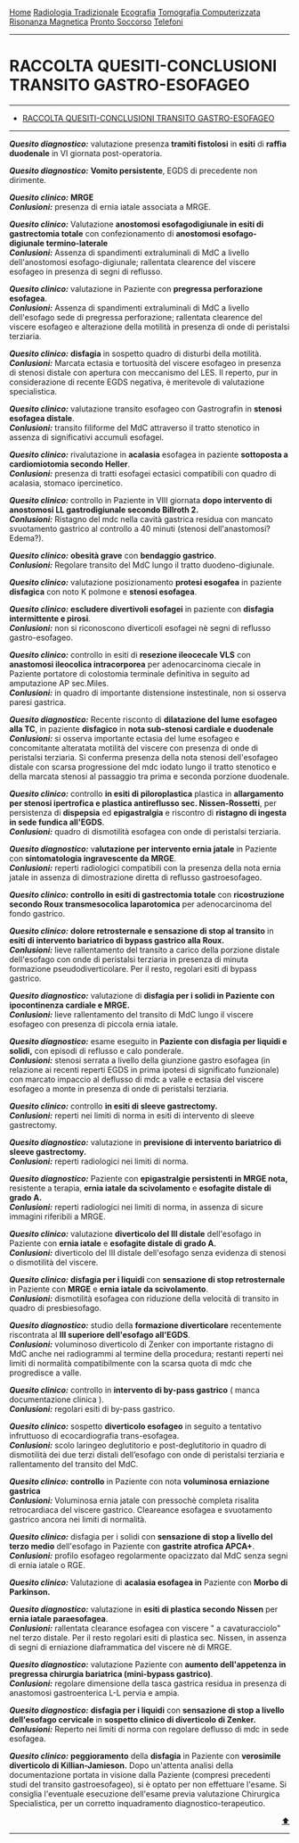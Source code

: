 <div class="topnav">
  <a href="https://sl-rad.github.io/SL-Rad-Vademecum">Home</a>
  <a href="https://sl-rad.github.io/SL-Rad-Vademecum/radiologia_tradizionale.html">Radiologia Tradizionale</a>
  <a href="https://sl-rad.github.io/SL-Rad-Vademecum/ecografia.html">Ecografia</a>
  <a href="https://sl-rad.github.io/SL-Rad-Vademecum/tomografia_computerizzata.html">Tomografia Computerizzata</a>
  <a href="https://sl-rad.github.io/SL-Rad-Vademecum/risonanza_magnetica.html">Risonanza Magnetica</a>
  <a href="https://sl-rad.github.io/SL-Rad-Vademecum/pronto_soccorso.html">Pronto Soccorso</a>
  <a href="https://sl-rad.github.io/SL-Rad-Vademecum/contatti.html">Telefoni</a>
</div>

- - -

# RACCOLTA QUESITI-CONCLUSIONI TRANSITO GASTRO-ESOFAGEO

- - -

- [RACCOLTA QUESITI-CONCLUSIONI TRANSITO GASTRO-ESOFAGEO](#raccolta-quesiti-conclusioni-transito-gastro-esofageo)

- - -

***Quesito diagnostico:*** valutazione presenza **tramiti fistolosi** in **esiti** di **raffia duodenale** in VI giornata post-operatoria.

***Quesito diagnostico:*** **Vomito persistente**, EGDS di precedente non dirimente.

***Quesito clinico:*** **MRGE**
<br>
***Conlusioni:*** presenza di ernia iatale associata a MRGE.

***Quesito clinico:*** Valutazione **anostomosi esofagodigiunale in esiti di gastrectomia totale** con confezionamento di **anostomosi esofago-digiunale termino-laterale**
<br>
***Conlusioni:*** Assenza di spandimenti extraluminali di MdC a livello dell'anostomosi esofago-digiunale; rallentata clearence del viscere esofageo in presenza di segni di reflusso.

***Quesito clinico:*** valutazione in Paziente con **pregressa perforazione esofagea**.
<br>
***Conlusioni:*** Assenza di spandimenti extraluminali di MdC a livello dell'esofago sede di pregressa perforazione; rallentata clearence del viscere esofageo e alterazione della motilità in presenza di onde di peristalsi terziaria.

***Quesito clinico:*** **disfagia** in sospetto quadro di disturbi della motilità.
<br>
***Conlusioni:*** Marcata ectasia e tortuosità del viscere esofageo in presenza di stenosi distale con apertura con meccanismo del LES. Il reperto, pur in considerazione di recente EGDS negativa, è meritevole di valutazione specialistica.

***Quesito clinico:*** valutazione transito esofageo con Gastrografin in **stenosi esofagea distale**.
<br>
***Conlusioni:*** transito filiforme del MdC attraverso il tratto stenotico in assenza di significativi accumuli esofagei.

***Quesito clinico:*** rivalutazione in **acalasia** esofagea in paziente **sottoposta a cardiomiotomia secondo Heller**.
<br>
***Conlusioni:*** presenza di tratti esofagei ectasici compatibili con quadro di acalasia, stomaco ipercinetico.

***Quesito clinico:*** controllo in Paziente in VIII giornata **dopo intervento di anostomosi LL gastrodigiunale secondo Billroth 2.**
<br>
***Conlusioni:*** Ristagno del mdc nella cavità gastrica residua con mancato svuotamento gastrico al controllo a 40 minuti (stenosi dell'anastomosi? Edema?).

***Quesito clinico:*** **obesità grave** con **bendaggio gastrico**.
<br>
***Conlusioni:*** Regolare transito del MdC lungo il tratto duodeno-digiunale.

***Quesito clinico:*** valutazione posizionamento **protesi esogafea** in paziente **disfagica** con noto K polmone e **stenosi esofagea**.

***Quesito clinico:*** **escludere divertivoli esofagei** in paziente con **disfagia intermittente e pirosi**.
<br>
***Conlusioni:*** non si riconoscono diverticoli esofagei nè segni di reflusso gastro-esofageo.

***Quesito clinico:*** controllo in esiti di **resezione ileocecale VLS** con **anastomosi ileocolica intracorporea** per adenocarcinoma ciecale in Paziente portatore di colostomia terminale  definitiva in seguito ad amputazione AP sec.Miles.
<br>
***Conlusioni:*** in quadro di importante distensione instestinale, non si osserva paresi gastrica.

***Quesito diagnostico:*** Recente risconto di **dilatazione del lume esofageo alla TC**, in paziente **disfagico** in **nota sub-stenosi cardiale e duodenale**
<br>
***Conlusioni:*** si osserva importante ectasia del lume esofageo e concomitante alteratata motilità del viscere con presenza di onde di peristalsi terziaria. Si conferma presenza della nota stenosi dell'esofageo distale con scarsa progressione del mdc iodato lungo il tratto stenotico e della marcata stenosi al passaggio tra prima e seconda porzione duodenale.

***Quesito clinico:*** controllo **in esiti di piloroplastica** plastica in **allargamento per stenosi ipertrofica e plastica antireflusso sec. Nissen-Rossetti**, per persistenza di **dispepsia** ed **epigastralgia** e riscontro di **ristagno di ingesta in sede fundica all'EGDS**.
<br>
***Conlusioni:*** quadro di dismotilità esofagea con onde di peristalsi terziaria.

***Quesito diagnostico:*** v**alutazione per intervento ernia jatale** in Paziente con **sintomatologia ingravescente da MRGE**.
<br>
***Conlusioni:*** reperti radiologici compatibili con la presenza della nota ernia jatale in assenza di dimostrazione diretta di reflusso gastroesofageo.

***Quesito clinico:*** **controllo in esiti di gastrectomia totale** con **ricostruzione secondo Roux transmesocolica laparotomica** per adenocarcinoma del fondo gastrico.

***Quesito clinico:*** **dolore retrosternale e sensazione di stop al transito** in **esiti di intervento bariatrico di bypass gastrico alla Roux.**
<br>
***Conlusioni:*** lieve rallentamento del transito a carico della porzione distale dell'esofago con onde di peristalsi terziaria in presenza di minuta formazione pseudodiverticolare. Per il resto, regolari esiti di bypass gastrico.

***Quesito diagnostico:*** valutazione di **disfagia per i solidi in Paziente con ipocontinenza cardiale e MRGE.**
<br>
***Conlusioni:*** lieve rallentamento del transito di MdC lungo il viscere esofageo con presenza di piccola ernia iatale.

***Quesito diagnostico:*** esame eseguito in **Paziente con disfagia per liquidi e solidi,** con episodi di reflusso e calo ponderale.
<br>
***Conlusioni:*** stenosi serrata a livello della giunzione gastro esofagea (in relazione ai recenti reperti EGDS in prima ipotesi di significato funzionale) con marcato impaccio al deflusso di mdc a valle e ectasia del viscere esofageo a monte in presenza di onde di peristalsi terziaria.

***Quesito clinico:*** controllo **in esiti di sleeve gastrectomy.**
<br>
***Conlusioni:*** reperti nei limiti di norma in esiti di intervento di sleeve gastrectomy.

***Quesito diagnostico:*** valutazione in **previsione di intervento bariatrico di sleeve gastrectomy.**
<br>
***Conlusioni:*** reperti radiologici nei limiti di norma.

***Quesito diagnostico:*** Paziente con **epigastralgie persistenti in MRGE nota,** resistente a terapia, **ernia iatale da scivolamento** e **esofagite distale di grado A.**
<br>
***Conlusioni:*** reperti radiologici nei limiti di norma, in assenza di sicure immagini riferibili a MRGE.

***Quesito clinico:*** valutazione **diverticolo del III distale** dell'esofago in Paziente con **ernia iatale** e **esofagite distale di grado A.**
<br>
***Conlusioni:*** diverticolo del III distale dell'esofago senza evidenza di stenosi o dismotilità del viscere.

***Quesito clinico:*** **disfagia per i liquidi** con **sensazione di stop retrosternale** in Paziente con **MRGE** e **ernia iatale da scivolamento**.
<br>
***Conlusioni:*** dismotilità esofagea con riduzione della velocità di transito in quadro di presbiesofago.

***Quesito diagnostico:*** studio della **formazione diverticolare** recentemente riscontrata al **III superiore dell'esofago all'EGDS**.
<br>
***Conlusioni:*** voluminoso diverticolo di Zenker con importante ristagno di MdC anche nei radiogrammi al termine della procedura; restanti reperti nei limiti di normalità compatibilmente con la scarsa quota di mdc che progredisce a valle.

***Quesito clinico:*** controllo in **intervento di by-pass gastrico** ( manca documentazione clinica ).
<br>
***Conlusioni:*** regolari esiti di by-pass gastrico.

***Quesito clinico:*** sospetto **diverticolo esofageo** in seguito a tentativo infruttuoso di ecocardiografia trans-esofagea.
<br>
***Conlusioni:*** scolo laringeo deglutitorio e post-deglutitorio in quadro di dismotilità dei due terzi distali dell’esofago con onde di peristalsi terziaria e rallentamento del transito del MdC.

***Quesito clinico:*** **controllo** in Paziente con nota **voluminosa erniazione gastrica**
<br>
***Conlusioni:*** Voluminosa ernia jatale con pressochè completa risalita retrocardiaca del viscere gastrico. Cleareance esofagea e svuotamento gastrico ancora nei limiti di normalità.

***Quesito clinico:*** disfagia per i solidi con **sensazione di stop a livello del terzo medio** dell'esofago in Paziente con **gastrite atrofica APCA+**.
<br>
***Conlusioni:*** profilo esofageo regolarmente opacizzato dal MdC senza segni di ernia iatale o RGE.

***Quesito clinico:*** Valutazione di **acalasia esofagea in** Paziente con **Morbo di Parkinson.**

***Quesito diagnostico:*** valutazione in **esiti di plastica secondo Nissen** per **ernia iatale paraesofagea**.
<br>
***Conlusioni:*** rallentata clearance esofagea con viscere " a cavaturacciolo" nel terzo distale. Per il resto regolari esiti di plastica sec. Nissen, in assenza di segni di erniazione diaframmatica del viscere nè di MRGE.

***Quesito diagnostico:*** valutazione Paziente con **aumento dell'appetenza** **in pregressa chirurgia bariatrica (mini-bypass gastrico)**.
<br>
***Conlusioni:*** regolare dimensione della tasca gastrica residua in presenza di anastomosi gastroenterica L-L pervia e ampia.

***Quesito diagnostico:*** **disfagia per i liquidi** con **sensazione di stop a livello dell'esofago cervicale** in **sospetto clinico di diverticolo di Zenker.**
<br>
***Conlusioni:*** Reperto nei limiti di norma con regolare deflusso di mdc in sede esofagea.

***Quesito clinico:*** **peggioramento** della **disfagia** in Paziente con **verosimile diverticolo di Killian-Jamieson.**
Dopo un'attenta analisi della documentazione portata in visione dalla Paziente (compresi precedenti studi del transito gastroesofageo), si è optato per non effettuare l'esame. Si consiglia l'eventuale esecuzione dell'esame previa valutazione Chirurgica Specialistica, per un corretto inquadramento diagnostico-terapeutico.

<div style="text-align: right">
<a href="#raccolta-quesiti-conclusioni-transito-gastro-esofageo">⬆️</a>
</div>

---